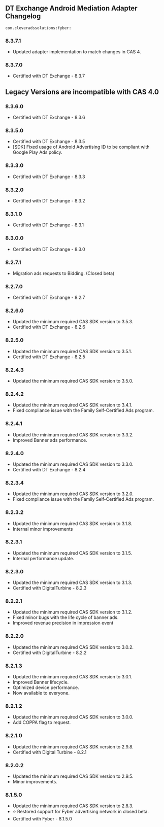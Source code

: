 ## DT Exchange Android Mediation Adapter Changelog
`com.cleveradssolutions:fyber:`  

### 8.3.7.1
- Updated adapter implementation to match changes in CAS 4.

### 8.3.7.0
- Certified with DT Exchange - 8.3.7

## Legacy Versions are incompatible with CAS 4.0

### 8.3.6.0
- Certified with DT Exchange - 8.3.6

### 8.3.5.0
- Certified with DT Exchange - 8.3.5
- [SDK] Fixed usage of Android Advertising ID to be compliant with Google Play Ads policy.

### 8.3.3.0
- Certified with DT Exchange - 8.3.3

### 8.3.2.0
- Certified with DT Exchange - 8.3.2

### 8.3.1.0
- Certified with DT Exchange - 8.3.1

### 8.3.0.0
- Certified with DT Exchange - 8.3.0

### 8.2.7.1
- Migration ads requests to Bidding. (Closed beta)

### 8.2.7.0
- Certified with DT Exchange - 8.2.7

### 8.2.6.0
- Updated the minimum required CAS SDK version to 3.5.3.
- Certified with DT Exchange - 8.2.6

### 8.2.5.0
- Updated the minimum required CAS SDK version to 3.5.1.
- Certified with DT Exchange - 8.2.5

### 8.2.4.3
- Updated the minimum required CAS SDK version to 3.5.0.

### 8.2.4.2
- Updated the minimum required CAS SDK version to 3.4.1.
- Fixed compliance issue with the Family Self-Certified Ads program.

### 8.2.4.1
- Updated the minimum required CAS SDK version to 3.3.2.
- Improved Banner ads performance.

### 8.2.4.0
- Updated the minimum required CAS SDK version to 3.3.0.
- Certified with DT Exchange - 8.2.4

### 8.2.3.4
- Updated the minimum required CAS SDK version to 3.2.0.
- Fixed compliance issue with the Family Self-Certified Ads program.

### 8.2.3.2
- Updated the minimum required CAS SDK version to 3.1.8.
- Internal minor improvements

### 8.2.3.1
- Updated the minimum required CAS SDK version to 3.1.5.
- Internal performance update.

### 8.2.3.0
- Updated the minimum required CAS SDK version to 3.1.3.
- Certified with DigitalTurbine - 8.2.3

### 8.2.2.1
- Updated the minimum required CAS SDK version to 3.1.2.
- Fixed minor bugs with the life cycle of banner ads.
- Improved revenue precision in impression event

### 8.2.2.0
- Updated the minimum required CAS SDK version to 3.0.2.
- Certified with DigitalTurbine - 8.2.2

### 8.2.1.3
- Updated the minimum required CAS SDK version to 3.0.1.
- Improved Banner lifecycle.
- Optimized device performance.
- Now available to everyone.

### 8.2.1.2
- Updated the minimum required CAS SDK version to 3.0.0.
- Add COPPA flag to request.

### 8.2.1.0
- Updated the minimum required CAS SDK version to 2.9.8.
- Certified with Digital Turbine - 8.2.1

### 8.2.0.2
- Updated the minimum required CAS SDK version to 2.9.5.
- Minor improvements.

### 8.1.5.0
- Updated the minimum required CAS SDK version to 2.8.3.
- ⭐ Restored support for Fyber advertising network in closed beta.
- Certified with Fyber - 8.1.5.0